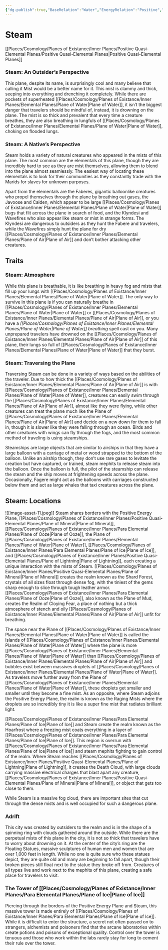 ```yaml
---
{"dg-publish":true,"BaseRelation":"Water","EnergyRelation":"Positive","aliases":null,"tags":null,"permalink":"/places/cosmology/planes-of-existance/inner-planes/positive-quasi-elemental-planes/plane-of-steam/","dgHomeLink":true,"dgPassFrontmatter":true}
---
```


# Steam
[[Places/Cosmology/Planes of Existance/Inner Planes/Positive Quasi-Elemental Planes/Positive Quasi-Elemental Planes|Positive Quasi-Elemental Planes]]
### Steam: An Outsider’s Perspective
This plane, despite its name, is surprisingly cool and many believe that calling it Mist would be a better name for it. This mist is clammy and thick, seeping into everything and drenching it completely. While there are pockets of superheated [[Places/Cosmology/Planes of Existance/Inner Planes/Elemental Planes/Plane of Water|Plane of Water]], it isn’t the biggest danger that travelers should be mindful of, instead, it is drowning on the plane. The mist is so thick and prevalent that every time a creature breathes, they are also breathing in lungfuls of [[Places/Cosmology/Planes of Existance/Inner Planes/Elemental Planes/Plane of Water|Plane of Water]], choking on flooded lungs.

### Steam: A Native’s Perspective
Steam holds a variety of natural creatures who appeared in the mists of this plane. The most common are the elementals of this plane, though they are incredibly hard to see as they are mist themselves, allowing them to blend into the plane almost seamlessly. The easiest way of locating these elementals is to look for their communities as they constantly trade with the Marids for slaves for unknown purposes. 

Apart from the elementals are the Faberes, gigantic balloonlike creatures who propel themselves through the plane by breathing out gases, the Javoose and Calden, which appear to be large [[Places/Cosmology/Planes of Existance/Inner Planes/Elemental Planes/Plane of Water|Plane of Water]] bugs that flit across the plane in search of food, and the Klyndesi and Wavefires who also appear like steam or mist in strange forms. The Klyndesi are dangerous to outsiders as they hunt the Fabere and travelers, while the Wavefires simply hunt the plane for dry [[Places/Cosmology/Planes of Existance/Inner Planes/Elemental Planes/Plane of Air|Plane of Air]] and don’t bother attacking other creatures.

## Traits
### Steam: Atmosphere
While this plane is breathable, it is like breathing in heavy fog and mists that fill up your lungs with [[Places/Cosmology/Planes of Existance/Inner Planes/Elemental Planes/Plane of Water|Plane of Water]]. The only way to survive in this plane is if you can naturally breathe in [[Places/Cosmology/Planes of Existance/Inner Planes/Elemental Planes/Plane of Water|Plane of Water]] or [[Places/Cosmology/Planes of Existance/Inner Planes/Elemental Planes/Plane of Air|Plane of Air]], or you have a _[[Places/Cosmology/Planes of Existance/Inner Planes/Elemental Planes/Plane of Water|Plane of Water]] breathing_ spell cast on you. Many unprepared travelers have drowned on the [[Places/Cosmology/Planes of Existance/Inner Planes/Elemental Planes/Plane of Air|Plane of Air]] of this plane, their lungs so full of [[Places/Cosmology/Planes of Existance/Inner Planes/Elemental Planes/Plane of Water|Plane of Water]] that they burst.

### Steam: Traversing the Plane
Traversing Steam can be done in a variety of ways based on the abilities of the traveler. Due to how thick the [[Places/Cosmology/Planes of Existance/Inner Planes/Elemental Planes/Plane of Air|Plane of Air]] is with [[Places/Cosmology/Planes of Existance/Inner Planes/Elemental Planes/Plane of Water|Plane of Water]], creatures can easily swim through the [[Places/Cosmology/Planes of Existance/Inner Planes/Elemental Planes/Plane of Air|Plane of Air]], almost like they were flying, while other creatures can treat the plane much like the Plane of [[Places/Cosmology/Planes of Existance/Inner Planes/Elemental Planes/Plane of Air|Plane of Air]] and decide on a new down for them to fall in, though it is slower like they were falling through an ocean. Birds and other creatures with wings can fly through the fogs, and the most common method of traveling is using steamships. 

Steamships are large objects that are similar to airships in that they have a large balloon with a carriage of metal or wood strapped to the bottom of the balloon. Unlike an airship though, they don’t use rare gases to levitate the creation but have captured, or trained, steam mephits to release steam into the balloon. Once the balloon is full, the pilot of the steamship can release the steam and the ship moves at frightening speeds across the plane. Occasionally, Fagere might act as the balloons with carriages constructed below them and act as large whales that taxi creatures across the plane.

## Steam: Locations
![[image-asset-11.jpeg]]
Steam shares borders with the Positive Energy Plane, [[Places/Cosmology/Planes of Existance/Inner Planes/Positive Quasi-Elemental Planes/Plane of Mineral|Plane of Mineral]], [[Places/Cosmology/Planes of Existance/Inner Planes/Para Elemental Planes/Plane of Ooze|Plane of Ooze]], the Plane of [[Places/Cosmology/Planes of Existance/Inner Planes/Elemental Planes/Plane of Water|Plane of Water]], [[Places/Cosmology/Planes of Existance/Inner Planes/Para Elemental Planes/Plane of Ice|Plane of Ice]], and [[Places/Cosmology/Planes of Existance/Inner Planes/Positive Quasi-Elemental Planes/Plane of Lightning|Plane of Lightning]], each creating a unique interaction with the mists of Steam. [[Places/Cosmology/Planes of Existance/Inner Planes/Positive Quasi-Elemental Planes/Plane of Mineral|Plane of Mineral]] creates the realm known as the Shard Forest, crystals of all sizes float through dense fog, with the tiniest of the gems sharp enough to slice through tough leather armor. [[Places/Cosmology/Planes of Existance/Inner Planes/Para Elemental Planes/Plane of Ooze|Plane of Ooze]], also known as the Plane of Mud, creates the Realm of Cloying Fear, a place of nothing but a thick atmosphere of stench and oily [[Places/Cosmology/Planes of Existance/Inner Planes/Elemental Planes/Plane of Air|Plane of Air]] unfit for breathing. 

The space near the Plane of [[Places/Cosmology/Planes of Existance/Inner Planes/Elemental Planes/Plane of Water|Plane of Water]] is called the Islands of [[Places/Cosmology/Planes of Existance/Inner Planes/Elemental Planes/Plane of Water|Plane of Water]] where the plane is more [[Places/Cosmology/Planes of Existance/Inner Planes/Elemental Planes/Plane of Water|Plane of Water]] than [[Places/Cosmology/Planes of Existance/Inner Planes/Elemental Planes/Plane of Air|Plane of Air]] and bubbles exist between massives droplets of [[Places/Cosmology/Planes of Existance/Inner Planes/Elemental Planes/Plane of Water|Plane of Water]]. As travelers move further away from the Plane of [[Places/Cosmology/Planes of Existance/Inner Planes/Elemental Planes/Plane of Water|Plane of Water]], these droplets get smaller and smaller until they become a fine mist. As an opposite, where Steam adjoins the Positive Energy Plane, the realm is known as the Raging Mists where the droplets are so incredibly tiny it is like a super fine mist that radiates brilliant light. 

[[Places/Cosmology/Planes of Existance/Inner Planes/Para Elemental Planes/Plane of Ice|Plane of Ice]] and Steam create the realm known as the Hoarfrost where a freezing mist coats everything in a layer of [[Places/Cosmology/Planes of Existance/Inner Planes/Para Elemental Planes/Plane of Ice|Plane of Ice]]. This region is overrun with [[Places/Cosmology/Planes of Existance/Inner Planes/Para Elemental Planes/Plane of Ice|Plane of Ice]] and steam mephits fighting to gain control of the realm. Where Steam reaches [[Places/Cosmology/Planes of Existance/Inner Planes/Positive Quasi-Elemental Planes/Plane of Lightning|Plane of Lightning]], it creates the Death Cloud, with large clouds carrying massive electrical charges that blast apart any creature, [[Places/Cosmology/Planes of Existance/Inner Planes/Positive Quasi-Elemental Planes/Plane of Mineral|Plane of Mineral]], or object that gets too close to them. 

While Steam is a massive fog cloud, there are important sites that cut through the dense mists and is well occupied for such a dangerous plane. 

### Adrift

This city was created by outsiders to the realm and is in the shape of a spinning ring with clouds gathered around the outside. While there are the perpetual mists of this plane in the city, it is not so thick that travelers have to worry about drowning on it. At the center of the city’s ring are the Floating Statues, massive sculptures of human men and women that are over 1,000 feet in length. While no one is quite sure who these statues depict, they are quite old and many are beginning to fall apart, though their broken pieces still float next to the statue they broke off from. Creatures of all types live and work next to the mephits of this plane, creating a safe place for travelers to visit.

### The Tower of [[Places/Cosmology/Planes of Existance/Inner Planes/Para Elemental Planes/Plane of Ice|Plane of Ice]]

Piercing through the borders of the Positive Energy Plane and Steam, this massive tower is made entirely of [[Places/Cosmology/Planes of Existance/Inner Planes/Para Elemental Planes/Plane of Ice|Plane of Ice]]. While it is difficult to enter the structure, a secret not often passed on to strangers, alchemists and poisoners find that the arcane laboratories within create potions and poisons of exceptional quality. Control over the tower is tenuous and those who work within the labs rarely stay for long to cement their rule over the tower.